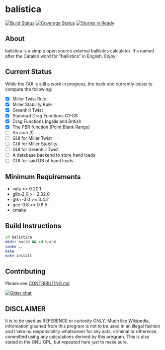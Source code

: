# balística

[![Build Status](https://travis-ci.org/steveno/balistica.png?branch=master)](https://travis-ci.org/steveno/balistica)
[![Coverage Status](https://coveralls.io/repos/steveno/balistica/badge.png)](https://coveralls.io/r/steveno/balistica)
[![Stories in Ready](https://badge.waffle.io/steveno/balistica.png?label=ready)](https://waffle.io/steveno/balistica)

## About
balística is a simple open source external ballistics calculator. It's 
named after the Catalan word for "ballistics" in English. Enjoy!

## Current Status
While the GUI is still a work in progress, the back end currently 
exists to compute the following:

- [x] Miller Twist Rule
- [x] Miller Stability Rule
- [x] Greenhill Twist
- [x] Standard Drag Functions G1-G8
- [x] Drag Functions Ingalls and British
- [x] The PBR function (Point Blank Range)
- [ ] An icon (!)
- [ ] GUI for Miller Twist
- [ ] GUI for Miller Stability
- [ ] GUI for Greenhill Twist
- [ ] A database backend to store hand loads
- [ ] GUI for said DB of hand loads

## Minimum Requirements
* vala >= 0.20.1 
* glib-2.0 >= 2.32.0
* gtk+-3.0 >= 3.4.2
* gee-0.8 >= 0.8.5
* cmake 

## Build Instructions
```bash
cd balistica
mkdir build && cd build
cmake ..
make
make install
```
## Contributing
Please see [CONTRIBUTING.md](https://github.com/steveno/balistica/blob/master/CONTRIBUTING.md)

[![Gitter chat](https://badges.gitter.im/steveno/balistica.png)](https://gitter.im/steveno/balistica)

## DISCLAIMER
It is to be used as REFERENCE or curiosity ONLY. Much like
Wikipedia, information gleaned from this program is not to be 
used in an illegal fashion and I take no responsibility whatsoever
for any acts, criminal or otherwise, committed using any calculations 
derived by this program. This is also stated in the GNU GPL, 
but repeated here just to make sure.

